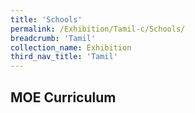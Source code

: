 ```yaml
---
title: 'Schools'
permalink: /Exhibition/Tamil-c/Schools/
breadcrumb: 'Tamil'
collection_name: Exhibition
third_nav_title: 'Tamil'
---
```


## MOE Curriculum
